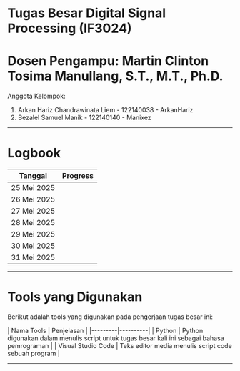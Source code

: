 # Tugas Besar Digital Signal Processing (IF3024)
# Dosen Pengampu: Martin Clinton Tosima Manullang, S.T., M.T., Ph.D.

Anggota Kelompok:
<ol>
  <li>Arkan Hariz Chandrawinata Liem - 122140038 - ArkanHariz</li>
  <li>Bezalel Samuel Manik - 122140140 - Manixez</li>
</ol>
<hr>

# Logbook
| Tanggal | Progress |
|---------|----------|
| 25 Mei 2025 |      |
| 26 Mei 2025 |      |
| 27 Mei 2025 |      |
| 28 Mei 2025 |      |
| 29 Mei 2025 |      |
| 30 Mei 2025 |      |
| 31 Mei 2025 |      |
<hr>

# Tools yang Digunakan
<p>Berikut adalah tools yang digunakan pada pengerjaan tugas besar ini:</p>
| Nama Tools | Penjelasan |
|---------|----------|
| Python | Python digunakan dalam menulis script untuk tugas besar kali ini sebagai bahasa pemrograman |
| Visual Studio Code | Teks editor media menulis script code sebuah program |
<hr>